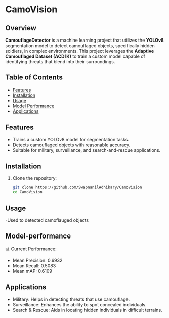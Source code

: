 # CamoVision

## Overview

**CamouflageDetector** is a machine learning project that utilizes the **YOLOv8** segmentation model to detect camouflaged objects, specifically hidden soldiers, in complex environments. This project leverages the **Adaptive Camouflaged Dataset (ACD1K)** to train a custom model capable of identifying threats that blend into their surroundings.

## Table of Contents

- [Features](#features)
- [Installation](#installation)
- [Usage](#usage)
- [Model Performance](#model-performance)
- [Applications](#applications)

## Features

- Trains a custom YOLOv8 model for segmentation tasks.
- Detects camouflaged objects with reasonable accuracy.
- Suitable for military, surveillance, and search-and-rescue applications.

## Installation

1. Clone the repository:

   ```bash
   git clone https://github.com/SwapnanilAdhikary/CamoVision
   cd CamoVision
## Usage
-Used to detected camoflauged objects
## Model-performance
📊 Current Performance:
- Mean Precision: 0.6932
- Mean Recall: 0.5083
- Mean mAP: 0.6109
## Applications
- Military: Helps in detecting threats that use camouflage.
- Surveillance: Enhances the ability to spot concealed individuals.
- Search & Rescue: Aids in locating hidden individuals in difficult terrains.
